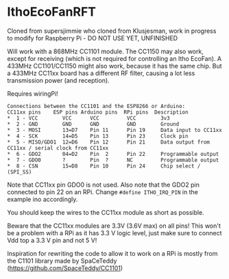 # IthoEcoFanRFT
Cloned from supersjimmie who cloned from Klusjesman, work in progress to modify for Raspberry Pi - DO NOT USE YET, UNFINISHED

Will work with a 868MHz CC1101 module.
The CC1150 may also work, except for receiving (which is not required for controlling an Itho EcoFan).
A 433MHz CC1101/CC1150 might also work, because it has the same chip. But a 433MHz CC11xx board has a different RF filter, causing a lot less transmission power (and reception).

Requires wiringPi!

```
Connections between the CC1101 and the ESP8266 or Arduino:
CC11xx pins    ESP pins Arduino pins  RPi pins  Description
*  1 - VCC        VCC      VCC         VCC        3v3
*  2 - GND        GND      GND         GND        Ground
*  3 - MOSI       13=D7    Pin 11      Pin 19     Data input to CC11xx
*  4 - SCK        14=D5    Pin 13      Pin 23     Clock pin
*  5 - MISO/GDO1  12=D6    Pin 12      Pin 21     Data output from CC11xx / serial clock from CC11xx
*  6 - GDO2       04=D2    Pin  2      Pin 22     Programmable output
*  7 - GDO0       ?        Pin  ?      NC         Programmable output
*  8 - CSN        15=D8    Pin 10      Pin 24     Chip select / (SPI_SS)
```
Note that CC11xx pin GDO0 is not used.
Also note that the GDO2 pin connected to pin 22 on an RPi. Change ```#define ITHO_IRQ_PIN``` in the example ino accordingly.

You should keep the wires to the CC11xx module as short as possible.

Beware that the CC11xx modules are 3.3V (3.6V max) on all pins!
This won't be a problem with a RPi as it has 3.3 V logic level, just make sure to connect Vdd top a 3.3 V pin and not 5 V!

Inspiration for rewriting the code to allow it to work on a RPi is mostly from the C1101 library made by SpaCeTeddy (https://github.com/SpaceTeddy/CC1101)

